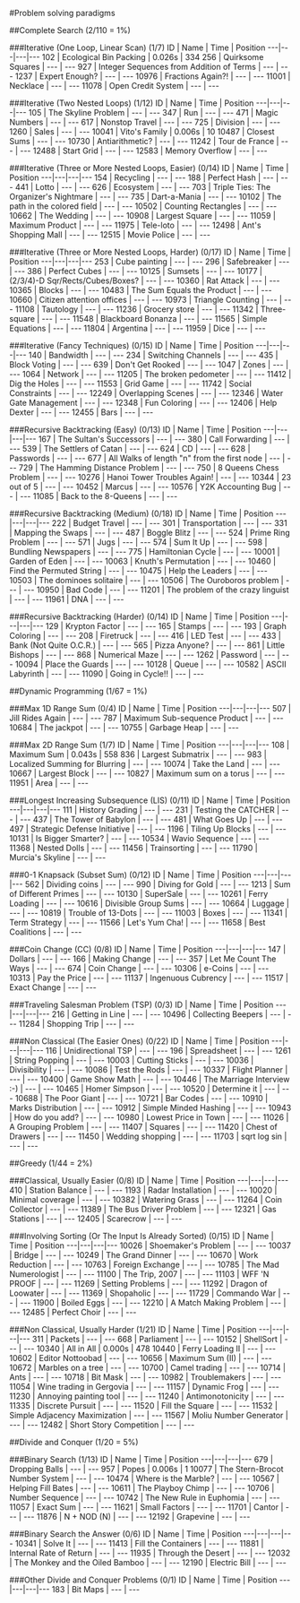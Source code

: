 #Problem solving paradigms

##Complete Search (2/110 = 1%)

###Iterative (One Loop, Linear Scan) (1/7)
ID | Name | Time | Position
---|---|---|---
102 | Ecological Bin Packing | 0.026s | 334
256 | Quirksome Squares | --- | ---
927 | Integer Sequences from Addition of Terms | --- | ---
1237 | Expert Enough? | --- | ---
10976 | Fractions Again?! | --- | ---
11001 | Necklace | --- | ---
11078 | Open Credit System | --- | ---

###Iterative (Two Nested Loops) (1/12)
ID | Name | Time | Position
---|---|---|---
105 | The Skyline Problem | --- | ---
347 | Run | --- | ---
471 | Magic Numbers | --- | ---
617 | Nonstop Travel | --- | ---
725 | Division | --- | ---
1260 | Sales | --- | ---
10041 | Vito's Family | 0.006s | 10
10487 | Closest Sums | --- | ---
10730 | Antiarithmetic? | --- | ---
11242 | Tour de France | --- | ---
12488 | Start Grid | --- | ---
12583 | Memory Overflow | --- | ---

###Iterative (Three or More Nested Loops, Easier) (0/14)
ID | Name | Time | Position
---|---|---|---
154 | Recycling | --- | ---
188 | Perfect Hash | --- | ---
441 | Lotto | --- | ---
626 | Ecosystem | --- | ---
703 | Triple Ties: The Organizer's Nightmare | --- | ---
735 | Dart-a-Mania | --- | ---
10102 | The path in the colored field | --- | ---
10502 | Counting Rectangles | --- | ---
10662 | The Wedding | --- | ---
10908 | Largest Square | --- | ---
11059 | Maximum Product | --- | ---
11975 | Tele-loto | --- | ---
12498 | Ant's Shopping Mall | --- | ---
12515 | Movie Police | --- | ---

###Iterative (Three or More Nested Loops, Harder) (0/17)
ID | Name | Time | Position
---|---|---|---
253 | Cube painting | --- | ---
296 | Safebreaker | --- | ---
386 | Perfect Cubes | --- | ---
10125 | Sumsets | --- | ---
10177 | (2/3/4)-D Sqr/Rects/Cubes/Boxes? | --- | ---
10360 | Rat Attack | --- | ---
10365 | Blocks | --- | ---
10483 | The Sum Equals the Product | --- | ---
10660 | Citizen attention offices | --- | ---
10973 | Triangle Counting | --- | ---
11108 | Tautology | --- | ---
11236 | Grocery store | --- | ---
11342 | Three-square | --- | ---
11548 | Blackboard Bonanza | --- | ---
11565 | Simple Equations | --- | ---
11804 | Argentina | --- | ---
11959 | Dice | --- | ---

###Iterative (Fancy Techniques) (0/15)
ID | Name | Time | Position
---|---|---|---
140 | Bandwidth | --- | ---
234 | Switching Channels | --- | ---
435 | Block Voting | --- | ---
639 | Don't Get Rooked | --- | ---
1047 | Zones | --- | ---
1064 | Network | --- | ---
11205 | The broken pedometer | --- | ---
11412 | Dig the Holes | --- | ---
11553 | Grid Game | --- | ---
11742 | Social Constraints | --- | ---
12249 | Overlapping Scenes | --- | ---
12346 | Water Gate Management | --- | ---
12348 | Fun Coloring | --- | ---
12406 | Help Dexter | --- | ---
12455 | Bars | --- | ---

###Recursive Backtracking (Easy) (0/13)
ID | Name | Time | Position
---|---|---|---
167 | The Sultan's Successors | --- | ---
380 | Call Forwarding | --- | ---
539 | The Settlers of Catan | --- | ---
624 | CD | --- | ---
628 | Passwords | --- | ---
677 | All Walks of length "n" from the first node | --- | ---
729 | The Hamming Distance Problem | --- | ---
750 | 8 Queens Chess Problem | --- | ---
10276 | Hanoi Tower Troubles Again! | --- | ---
10344 | 23 out of 5 | --- | ---
10452 | Marcus | --- | ---
10576 | Y2K Accounting Bug | --- | ---
11085 | Back to the 8-Queens | --- | ---

###Recursive Backtracking (Medium) (0/18)
ID | Name | Time | Position
---|---|---|---
222 | Budget Travel | --- | ---
301 | Transportation | --- | ---
331 | Mapping the Swaps | --- | ---
487 | Boggle Blitz | --- | ---
524 | Prime Ring Problem | --- | ---
571 | Jugs | --- | ---
574 | Sum It Up | --- | ---
598 | Bundling Newspapers | --- | ---
775 | Hamiltonian Cycle | --- | ---
10001 | Garden of Eden | --- | ---
10063 | Knuth's Permutation | --- | ---
10460 | Find the Permuted String | --- | ---
10475 | Help the Leaders | --- | ---
10503 | The dominoes solitaire | --- | ---
10506 | The Ouroboros problem | --- | ---
10950 | Bad Code | --- | ---
11201 | The problem of the crazy linguist | --- | ---
11961 | DNA | --- | ---

###Recursive Backtracking (Harder) (0/14)
ID | Name | Time | Position
---|---|---|---
129 | Krypton Factor | --- | ---
165 | Stamps | --- | ---
193 | Graph Coloring | --- | ---
208 | Firetruck | --- | ---
416 | LED Test | --- | ---
433 | Bank (Not Quite O.C.R.) | --- | ---
565 | Pizza Anyone? | --- | ---
861 | Little Bishops | --- | ---
868 | Numerical Maze | --- | ---
1262 | Password | --- | ---
10094 | Place the Guards | --- | ---
10128 | Queue | --- | ---
10582 | ASCII Labyrinth | --- | ---
11090 | Going in Cycle!! | --- | ---

##Dynamic Programming (1/67 = 1%)

###Max 1D Range Sum (0/4)
ID | Name | Time | Position
---|---|---|---
507 | Jill Rides Again | --- | ---
787 | Maximum Sub-sequence Product | --- | ---
10684 | The jackpot | --- | ---
10755 | Garbage Heap | --- | ---

###Max 2D Range Sum (1/7)
ID | Name | Time | Position
---|---|---|---
108 | Maximum Sum | 0.043s | 558
836 | Largest Submatrix | --- | ---
983 | Localized Summing for Blurring | --- | ---
10074 | Take the Land | --- | ---
10667 | Largest Block | --- | ---
10827 | Maximum sum on a torus | --- | ---
11951 | Area | --- | ---

###Longest Increasing Subsequence (LIS) (0/11)
ID | Name | Time | Position
---|---|---|---
111 | History Grading | --- | ---
231 | Testing the CATCHER | --- | ---
437 | The Tower of Babylon | --- | ---
481 | What Goes Up | --- | ---
497 | Strategic Defense Initiative | --- | ---
1196 | Tiling Up Blocks | --- | ---
10131 | Is Bigger Smarter? | --- | ---
10534 | Wavio Sequence | --- | ---
11368 | Nested Dolls | --- | ---
11456 | Trainsorting | --- | ---
11790 | Murcia's Skyline | --- | ---

###0-1 Knapsack (Subset Sum) (0/12)
ID | Name | Time | Position
---|---|---|---
562 | Dividing coins | --- | ---
990 | Diving for Gold | --- | ---
1213 | Sum of Different Primes | --- | ---
10130 | SuperSale | --- | ---
10261 | Ferry Loading | --- | ---
10616 | Divisible Group Sums | --- | ---
10664 | Luggage | --- | ---
10819 | Trouble of 13-Dots | --- | ---
11003 | Boxes | --- | ---
11341 | Term Strategy | --- | ---
11566 | Let's Yum Cha! | --- | ---
11658 | Best Coalitions | --- | ---

###Coin Change (CC) (0/8)
ID | Name | Time | Position
---|---|---|---
147 | Dollars | --- | ---
166 | Making Change | --- | ---
357 | Let Me Count The Ways | --- | ---
674 | Coin Change | --- | ---
10306 | e-Coins | --- | ---
10313 | Pay the Price | --- | ---
11137 | Ingenuous Cubrency | --- | ---
11517 | Exact Change | --- | ---

###Traveling Salesman Problem (TSP) (0/3)
ID | Name | Time | Position
---|---|---|---
216 | Getting in Line | --- | ---
10496 | Collecting Beepers | --- | ---
11284 | Shopping Trip | --- | ---

###Non Classical (The Easier Ones) (0/22)
ID | Name | Time | Position
---|---|---|---
116 | Unidirectional TSP | --- | ---
196 | Spreadsheet | --- | ---
1261 | String Popping | --- | ---
10003 | Cutting Sticks | --- | ---
10036 | Divisibility | --- | ---
10086 | Test the Rods | --- | ---
10337 | Flight Planner | --- | ---
10400 | Game Show Math | --- | ---
10446 | The Marriage Interview :-) | --- | ---
10465 | Homer Simpson | --- | ---
10520 | Determine it | --- | ---
10688 | The Poor Giant | --- | ---
10721 | Bar Codes | --- | ---
10910 | Marks Distribution | --- | ---
10912 | Simple Minded Hashing | --- | ---
10943 | How do you add? | --- | ---
10980 | Lowest Price in Town | --- | ---
11026 | A Grouping Problem | --- | ---
11407 | Squares | --- | ---
11420 | Chest of Drawers | --- | ---
11450 | Wedding shopping | --- | ---
11703 | sqrt log sin | --- | ---

##Greedy (1/44 = 2%)

###Classical, Usually Easier (0/8)
ID | Name | Time | Position
---|---|---|---
410 | Station Balance | --- | ---
1193 | Radar Installation | --- | ---
10020 | Minimal coverage | --- | ---
10382 | Watering Grass | --- | ---
11264 | Coin Collector | --- | ---
11389 | The Bus Driver Problem | --- | ---
12321 | Gas Stations | --- | ---
12405 | Scarecrow | --- | ---

###Involving Sorting (Or The Input Is Already Sorted) (0/15)
ID | Name | Time | Position
---|---|---|---
10026 | Shoemaker's Problem | --- | ---
10037 | Bridge | --- | ---
10249 | The Grand Dinner | --- | ---
10670 | Work Reduction | --- | ---
10763 | Foreign Exchange | --- | ---
10785 | The Mad Numerologist | --- | ---
11100 | The Trip, 2007 | --- | ---
11103 | WFF 'N PROOF | --- | ---
11269 | Setting Problems | --- | ---
11292 | Dragon of Loowater | --- | ---
11369 | Shopaholic | --- | ---
11729 | Commando War | --- | ---
11900 | Boiled Eggs | --- | ---
12210 | A Match Making Problem | --- | ---
12485 | Perfect Choir | --- | ---

###Non Classical, Usually Harder (1/21)
ID | Name | Time | Position
---|---|---|---
311 | Packets | --- | ---
668 | Parliament | --- | ---
10152 | ShellSort | --- | ---
10340 | All in All | 0.000s | 478
10440 | Ferry Loading II | --- | ---
10602 | Editor Nottoobad | --- | ---
10656 | Maximum Sum (II) | --- | ---
10672 | Marbles on a tree | --- | ---
10700 | Camel trading | --- | ---
10714 | Ants | --- | ---
10718 | Bit Mask | --- | ---
10982 | Troublemakers | --- | ---
11054 | Wine trading in Gergovia | --- | ---
11157 | Dynamic Frog | --- | ---
11230 | Annoying painting tool | --- | ---
11240 | Antimonotonicity | --- | ---
11335 | Discrete Pursuit | --- | ---
11520 | Fill the Square | --- | ---
11532 | Simple Adjacency Maximization | --- | ---
11567 | Moliu Number Generator | --- | ---
12482 | Short Story Competition | --- | ---

##Divide and Conquer (1/20 = 5%)

###Binary Search (1/13)
ID | Name | Time | Position
---|---|---|---
679 | Dropping Balls | --- | ---
957 | Popes | 0.006s | 1
10077 | The Stern-Brocot Number System | --- | ---
10474 | Where is the Marble? | --- | ---
10567 | Helping Fill Bates | --- | ---
10611 | The Playboy Chimp | --- | ---
10706 | Number Sequence | --- | ---
10742 | The New Rule in Euphomia | --- | ---
11057 | Exact Sum | --- | ---
11621 | Small Factors | --- | ---
11701 | Cantor | --- | ---
11876 | N + NOD (N) | --- | ---
12192 | Grapevine | --- | ---

###Binary Search the Answer (0/6)
ID | Name | Time | Position
---|---|---|---
10341 | Solve It | --- | ---
11413 | Fill the Containers | --- | ---
11881 | Internal Rate of Return | --- | ---
11935 | Through the Desert | --- | ---
12032 | The Monkey and the Oiled Bamboo | --- | ---
12190 | Electric Bill | --- | ---

###Other Divide and Conquer Problems (0/1)
ID | Name | Time | Position
---|---|---|---
183 | Bit Maps | --- | ---
